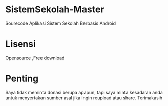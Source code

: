 # SistemSekolah-Master
Sourecode Aplikasi Sistem Sekolah Berbasis Android 
# Lisensi
Opensource ,Free download 
# Penting 
Saya tidak meminta donasi berupa apapun,
tapi saya minta kesadaran anda untuk menyertakan sumber asal 
jika ingin reupload atau share. Terimakasih 
